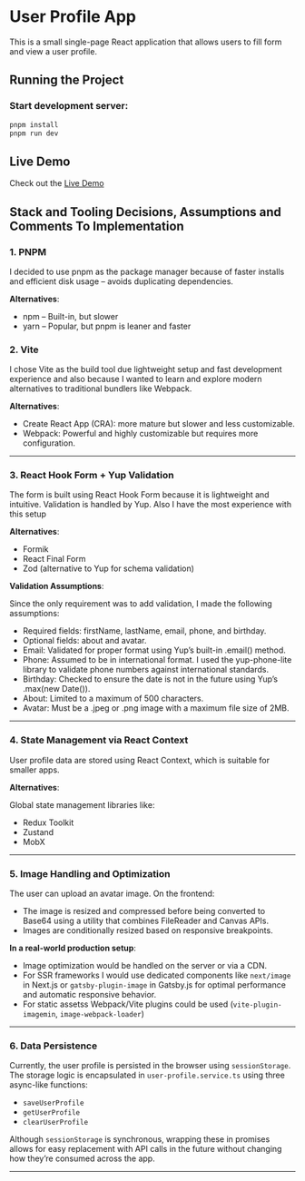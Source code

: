 # User Profile App

This is a small single-page React application that allows users to fill form and view a user profile.

## Running the Project

### Start development server:

```bash
pnpm install
pnpm run dev
```

## Live Demo

Check out the [Live Demo](userprofile.it-orlo.eu)

## Stack and Tooling Decisions, Assumptions and Comments To Implementation

### 1. PNPM

I decided to use pnpm as the package manager because of faster installs and efficient disk usage – avoids duplicating dependencies.

**Alternatives**:

- npm – Built-in, but slower
- yarn – Popular, but pnpm is leaner and faster

### 2. Vite

I chose Vite as the build tool due lightweight setup and fast development experience and also because I wanted to learn and explore modern alternatives to traditional bundlers like Webpack.

**Alternatives**:

- Create React App (CRA): more mature but slower and less customizable.
- Webpack: Powerful and highly customizable but requires more configuration.

---

### 3. React Hook Form + Yup Validation

The form is built using React Hook Form because it is lightweight and intuitive. Validation is handled by Yup. Also I have the most experience with this setup

**Alternatives**:

- Formik
- React Final Form
- Zod (alternative to Yup for schema validation)

**Validation Assumptions**:

Since the only requirement was to add validation, I made the following assumptions:

- Required fields: firstName, lastName, email, phone, and birthday.
- Optional fields: about and avatar.
- Email: Validated for proper format using Yup’s built-in .email() method.
- Phone: Assumed to be in international format. I used the yup-phone-lite library to validate phone numbers against international standards.
- Birthday: Checked to ensure the date is not in the future using Yup’s .max(new Date()).
- About: Limited to a maximum of 500 characters.
- Avatar: Must be a .jpeg or .png image with a maximum file size of 2MB.

---

### 4. State Management via React Context

User profile data are stored using React Context, which is suitable for smaller apps.

**Alternatives**:

Global state management libraries like:

- Redux Toolkit
- Zustand
- MobX

---

### 5. Image Handling and Optimization

The user can upload an avatar image. On the frontend:

- The image is resized and compressed before being converted to Base64 using a utility that combines FileReader and Canvas APIs.
- Images are conditionally resized based on responsive breakpoints.

**In a real-world production setup**:

- Image optimization would be handled on the server or via a CDN.
- For SSR frameworks I would use dedicated components like `next/image` in Next.js or `gatsby-plugin-image` in Gatsby.js for optimal performance and automatic responsive behavior.
- For static assetss Webpack/Vite plugins could be used (`vite-plugin-imagemin`, `image-webpack-loader`)

---

### 6. Data Persistence

Currently, the user profile is persisted in the browser using `sessionStorage`. The storage logic is encapsulated in `user-profile.service.ts` using three async-like functions:

- `saveUserProfile`
- `getUserProfile`
- `clearUserProfile`

Although `sessionStorage` is synchronous, wrapping these in promises allows for easy replacement with API calls in the future without changing how they’re consumed across the app.

---
